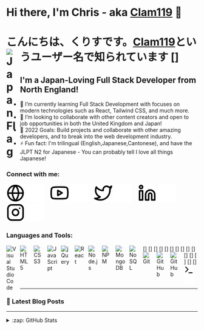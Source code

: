 # Hi there, I'm Chris - aka [Clam119][website] 👋 
# こんにちは、くりすです。[Clam119][website]というユーザー名で知られています [<img align="left" alt="Japan Flag" width="26px" src="https://emojipedia-us.s3.dualstack.us-west-1.amazonaws.com/thumbs/160/twitter/31/flag-for-japan_1f1ef-1f1f5.png" style="padding-right:10px;" />]

## I'm a Japan-Loving Full Stack Developer from North England!

- 🌱 I’m currently learning Full Stack Development with focuses on modern technologies such as React, Tailwind CSS, and much more.
- 👯 I’m looking to collaborate with other content creators and open to job opportunities in both the United Kingdom and Japan!
- 🥅 2022 Goals: Build projects and collaborate with other amazing developers, and to break into the web development industry.
- ⚡ Fun fact: I'm trilingual (English,Japanese,Cantonese), and have the JLPT N2 for Japanese - You can probably tell I love all things Japanese!

### Connect with me:

[![website](./img/globe-light.svg)](https://christopher-lam.com#gh-light-mode-only)
[![website](./img/globe-dark.svg)](https://christopher-lam.com#gh-dark-mode-only)
&nbsp;&nbsp;
[![website](./img/youtube-light.svg)](https://www.youtube.com/channel/UCfIXH6pf96ZawVD_QN7mhyA#gh-light-mode-only)
[![website](./img/youtube-dark.svg)](https://www.youtube.com/channel/UCfIXH6pf96ZawVD_QN7mhyA#gh-dark-mode-only)
&nbsp;&nbsp;
[![website](./img/twitter-light.svg)](https://twitter.com/anipi119#gh-light-mode-only)
[![website](./img/twitter-dark.svg)](https://twitter.com/anipi119#gh-dark-mode-only)
&nbsp;&nbsp;
[![website](./img/linkedin-light.svg)](https://www.linkedin.com/in/christopher-lam-792b90161/#gh-light-mode-only)
[![website](./img/linkedin-dark.svg)](https://www.linkedin.com/in/christopher-lam-792b90161/#gh-dark-mode-only)
&nbsp;&nbsp;
[![website](./img/instagram-light.svg)](https://instagram.com/clam1198#gh-light-mode-only)
[![website](./img/instagram-dark.svg)](https://instagram.com/clam1198#gh-dark-mode-only)

### Languages and Tools:

[<img align="left" alt="Visual Studio Code" width="26px" src="https://cdn.jsdelivr.net/gh/devicons/devicon/icons/vscode/vscode-original.svg" style="padding-right:10px;" />]
[<img align="left" alt="HTML5" width="26px" src="https://cdn.jsdelivr.net/gh/devicons/devicon/icons/html5/html5-original.svg" style="padding-right:10px;" />]
[<img align="left" alt="CSS3" width="26px" src="https://cdn.jsdelivr.net/gh/devicons/devicon/icons/css3/css3-original.svg" style="padding-right:10px;" />]
[<img align="left" alt="JavaScript" width="26px" src="https://cdn.jsdelivr.net/gh/devicons/devicon/icons/javascript/javascript-original.svg" style="padding-right:10px;" />]
[<img align="left" alt="jQuery" width="26px" src="https://cdn.jsdelivr.net/gh/devicons/devicon/icons/jquery/jquery-original-wordmark.svg" style="padding-right:10px;" />]
[<img align="left" alt="React" width="26px" src="https://cdn.jsdelivr.net/gh/devicons/devicon/icons/react/react-original.svg" style="padding-right:10px;" />]
[<img align="left" alt="Node.js" width="26px" src="https://cdn.jsdelivr.net/gh/devicons/devicon/icons/nodejs/nodejs-original.svg" style="padding-right:10px;" />]
[<img align="left" alt="NPM" width="26px" src="https://cdn.jsdelivr.net/gh/devicons/devicon/icons/npm/npm-original-wordmark.svg" style="padding-right:10px;" />]
[<img align="left" alt="MongoDB" width="26px" src="https://cdn.jsdelivr.net/gh/devicons/devicon/icons/mongodb/mongodb-original.svg" style="padding-right:10px;" />]
[<img align="left" alt="NoSQL" width="26px" src="https://cdn.jsdelivr.net/gh/devicons/devicon/icons/nosql/nosql-original.svg" style="padding-right:10px;" />]
[<img align="left" alt="Git" width="26px" src="https://cdn.jsdelivr.net/gh/devicons/devicon/icons/git/git-original.svg" style="padding-right:10px;" />]
[<img align="left" alt="GitHub" width="26px" src="https://user-images.githubusercontent.com/3369400/139447912-e0f43f33-6d9f-45f8-be46-2df5bbc91289.png" style="padding-right:10px;" />]
[<img align="left" alt="GitHub" width="26px" src="https://user-images.githubusercontent.com/3369400/139448065-39a229ba-4b06-434b-bc67-616e2ed80c8f.png" style="padding-right:10px;" />]
[<img align="left" alt="Terminal" width="26px" src="./img/terminal-light.svg" />]
[<img align="left" alt="Terminal" width="26px" src="./img/terminal-dark.svg" />]

<br />
<br />

---

### 📕 Latest Blog Posts

<!-- BLOG-POST-LIST:START -->

<!-- BLOG-POST-LIST:END -->

---

<details>
  <summary>:zap: GitHub Stats</summary>

  <img align="left" alt="clam119's GitHub Stats" src="https://github-readme-stats.vercel.app/api?username=clam119&show_icons=true&hide_border=false&title_color=#E31D12&icon_color=#E31D12&bg_color=#FCEFF9&text_color=#B3180F&border_color=#C10D08" />

</details>

[website]: https://christopher-lam.com
[twitter]: https://twitter.com/anipi119
[youtube]: https://www.youtube.com/channel/UCdrTypeZ2BLb_mhVwaY3tAA
[instagram]: https://www.instagram.com/clam1198/
[linkedin]: https://www.linkedin.com/in/christopher-lam-792b90161/